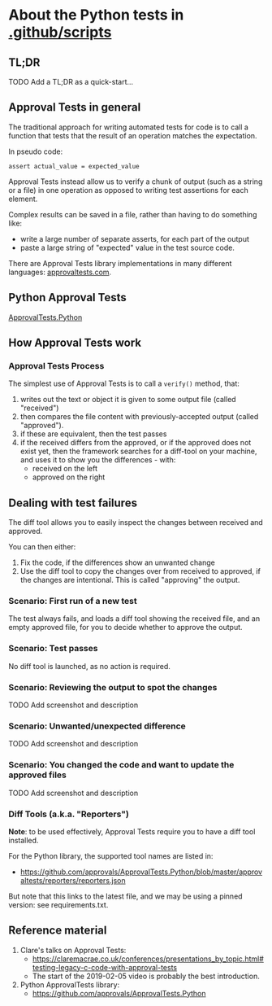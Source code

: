 # About the Python tests in [.github/scripts](https://github.com/obsidian-community/obsidian-hub/tree/main/.github/scripts)

## TL;DR

TODO Add a TL;DR as a quick-start...

## Approval Tests in general

The traditional approach for writing automated tests for code is to call a function that tests that the result of an operation matches the expectation.

In pseudo code:

```
assert actual_value = expected_value
```

Approval Tests instead allow us to verify a chunk of output (such as a string or a file) in one operation as opposed to writing test assertions for each element.

Complex results can be saved in a file, rather than having to do something like:

- write a large number of separate asserts, for each part of the output
- paste a large string of "expected" value in the test source code.

There are Approval Tests library implementations in many different languages: [approvaltests.com](https://approvaltests.com).

## Python Approval Tests

[ApprovalTests.Python](https://github.com/approvals/ApprovalTests.Python)

## How Approval Tests work

### Approval Tests Process

The simplest use of Approval Tests is to call a `verify()` method, that:

1. writes out the text or object it is given to some output file (called "received")
2. then compares the file content with previously-accepted output (called "approved").
3. if these are equivalent, then the test passes
4. if the received differs from the approved, or if the approved does not exist yet,
   then the framework searches for a diff-tool on your machine,
   and uses it to show you the differences - with:
     - received on the left
     - approved on the right

## Dealing with test failures

The diff tool allows you to easily inspect the changes between received and approved.

You can then either:

1. Fix the code, if the differences show an unwanted change
2. Use the diff tool to copy the changes over from received to approved, if the changes are intentional. This is called "approving" the output.

### Scenario: First run of a new test

The test always fails, and loads a diff tool showing the received file, and an empty approved file, for you to decide whether to approve the output.

### Scenario: Test passes

No diff tool is launched, as no action is required.

### Scenario: Reviewing the output to spot the changes

TODO Add screenshot and description

### Scenario: Unwanted/unexpected difference

TODO Add screenshot and description

### Scenario: You changed the code and want to update the approved files

TODO Add screenshot and description

### Diff Tools (a.k.a. "Reporters")

**Note**: to be used effectively, Approval Tests require you to have a diff tool installed.

For the Python library, the supported tool names are listed in:

- https://github.com/approvals/ApprovalTests.Python/blob/master/approvaltests/reporters/reporters.json

But note that this links to the latest file, and we may be using a pinned version: see requirements.txt.

## Reference material

1. Clare's talks on Approval Tests:
      - https://claremacrae.co.uk/conferences/presentations_by_topic.html#testing-legacy-c-code-with-approval-tests
      - The start of the 2019-02-05 video is probably the best introduction.
2. Python ApprovalTests library:
      - https://github.com/approvals/ApprovalTests.Python